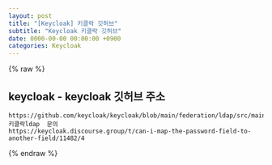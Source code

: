```yaml
---  
layout: post  
title: "[Keycloak] 키클락 깃허브"  
subtitle: "Keycloak 키클락 깃허브"  
date: 0000-00-00 00:00:00 +0900  
categories: Keycloak  
---  
```

{% raw %}  
## keycloak - keycloak 깃허브 주소  
  
	https://github.com/keycloak/keycloak/blob/main/federation/ldap/src/main/java/org/keycloak/storage/ldap/LDAPConfig.java  
	키클락ldap  문의  
	https://keycloak.discourse.group/t/can-i-map-the-password-field-to-another-field/11482/4  
{% endraw %}